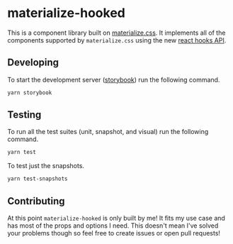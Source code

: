 # materialize-hooked

This is a component library built on [materialize.css](https://materializecss.com/). It implements all of the components supported by `materialize.css` using the new [react hooks API](https://reactjs.org/docs/hooks-intro.html).

## Developing

To start the development server ([storybook](https://github.com/storybooks/storybook/)) run the following command.

```sh
yarn storybook
```

## Testing

To run all the test suites (unit, snapshot, and visual) run the following command.

```sh
yarn test
```

To test just the snapshots.

```sh
yarn test-snapshots
```

## Contributing

At this point `materialize-hooked` is only built by me! It fits my use case and has most of the props and options I need. This doesn't mean I've solved your problems though so feel free to create issues or open pull requests!
